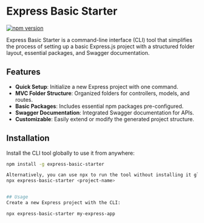 # Express Basic Starter

[![npm version](https://badge.fury.io/js/express-basic-starter.svg)](https://badge.fury.io/js/express-basic-starter)

Express Basic Starter is a command-line interface (CLI) tool that simplifies the process of setting up a basic Express.js project with a structured folder layout, essential packages, and Swagger documentation.

## Features

- **Quick Setup**: Initialize a new Express project with one command.
- **MVC Folder Structure**: Organized folders for controllers, models, and routes.
- **Basic Packages**: Includes essential npm packages pre-configured.
- **Swagger Documentation**: Integrated Swagger documentation for APIs.
- **Customizable**: Easily extend or modify the generated project structure.

## Installation

Install the CLI tool globally to use it from anywhere:

```bash
npm install -g express-basic-starter

Alternatively, you can use npx to run the tool without installing it globally:
npx express-basic-starter <project-name>


## Usage
Create a new Express project with the CLI:

npx express-basic-starter my-express-app


```
